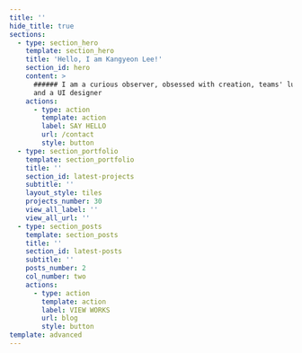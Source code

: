 ```yaml
---
title: ''
hide_title: true
sections:
  - type: section_hero
    template: section_hero
    title: 'Hello, I am Kangyeon Lee!'
    section_id: hero
    content: >
      ###### I am a curious observer, obsessed with creation, teams' lubricant,
      and a UI designer
    actions:
      - type: action
        template: action
        label: SAY HELLO
        url: /contact
        style: button
  - type: section_portfolio
    template: section_portfolio
    title: ''
    section_id: latest-projects
    subtitle: ''
    layout_style: tiles
    projects_number: 30
    view_all_label: ''
    view_all_url: ''
  - type: section_posts
    template: section_posts
    title: ''
    section_id: latest-posts
    subtitle: ''
    posts_number: 2
    col_number: two
    actions:
      - type: action
        template: action
        label: VIEW WORKS
        url: blog
        style: button
template: advanced
---
```


